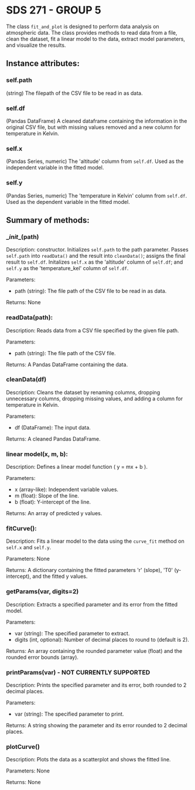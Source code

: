 # SDS 271 - GROUP 5
The class `fit_and_plot` is designed to perform data analysis on atmospheric data. The class provides methods to read data from a file, clean the dataset, fit a linear model to the data, extract model parameters, and visualize the results.

## Instance attributes:

### self.path
(string) The filepath of the CSV file to be read in as data.

### self.df
(Pandas DataFrame) A cleaned dataframe containing the information in the original CSV file, but with missing values removed and a new column for temperature in Kelvin.

### self.x
(Pandas Series, numeric) The 'altitude' column from `self.df`. Used as the independent variable in the fitted model.

### self.y
(Pandas Series, numeric) The 'temperature in Kelvin' column from `self.df`. Used as the dependent variable in the fitted model.

## Summary of methods:

### \__init__(path)
Description: constructor. Initializes `self.path` to the path parameter. Passes `self.path` into `readData()` and the result into `cleanData()`; assigns the final result to `self.df`. Initalizes `self.x` as the 'altitude' column of `self.df`; and `self.y` as the 'temperature_kel' column of `self.df`. 

Parameters: 
-   path (string): The file path of the CSV file to be read in as data.

Returns: None

### readData(path):
Description: Reads data from a CSV file specified by the given file path.

Parameters:  
-   path (string): The file path of the CSV file.

Returns: A Pandas DataFrame containing the data.

### cleanData(df)
Description: Cleans the dataset by renaming columns, dropping unnecessary columns, dropping missing values, and adding a column for temperature in Kelvin.

Parameters:
-   df (DataFrame): The input data.

Returns: A cleaned Pandas DataFrame.

### linear model(x, m, b):
Description: Defines a linear model function ( y = mx + b ).

Parameters:
-   x (array-like): Independent variable values.
-   m (float): Slope of the line.
-   b (float): Y-intercept of the line.

Returns: An array of predicted y values.

### fitCurve():
Description: Fits a linear model to the data using the `curve_fit` method on `self.x` and `self.y`.

Parameters: None

Returns: A dictionary containing the fitted parameters 'r' (slope), 'T0' (y-intercept), and the fitted y values.

### getParams(var, digits=2)
Description: Extracts a specified parameter and its error from the fitted model.

Parameters:
-   var (string): The specified parameter to extract.
-   digits (int, optional): Number of decimal places to round to (default is 2).

Returns: An array containing the rounded parameter value (float) and the rounded error bounds (array).

### printParams(var) - NOT CURRENTLY SUPPORTED
Description: Prints the specified parameter and its error, both rounded to 2 decimal places.

Parameters:
-   var (string): The specified parameter to print.

Returns: A string showing the parameter and its error rounded to 2 decimal places.

### plotCurve()
Description: Plots the data as a scatterplot and shows the fitted line.

Parameters: None

Returns: None
